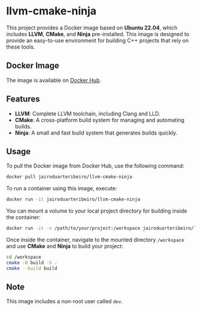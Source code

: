 
# llvm-cmake-ninja

This project provides a Docker image based on **Ubuntu 22.04**, which includes **LLVM**, **CMake**, and **Ninja** pre-installed. This image is designed to provide an easy-to-use environment for building C++ projects that rely on these tools.

## Docker Image

The image is available on [Docker Hub](https://hub.docker.com/r/jairoduarteribeiro/llvm-cmake-ninja).

## Features

- **LLVM**: Complete LLVM toolchain, including Clang and LLD.
- **CMake**: A cross-platform build system for managing and automating builds.
- **Ninja**: A small and fast build system that generates builds quickly.

## Usage

To pull the Docker image from Docker Hub, use the following command:

```bash
docker pull jairoduarteribeiro/llvm-cmake-ninja
```

To run a container using this image, execute:

```bash
docker run -it jairoduarteribeiro/llvm-cmake-ninja
```

You can mount a volume to your local project directory for building inside the container:

```bash
docker run -it -v /path/to/your/project:/workspace jairoduarteribeiro/llvm-cmake-ninja
```

Once inside the container, navigate to the mounted directory `/workspace` and use **CMake** and **Ninja** to build your project:

```bash
cd /workspace
cmake -B build -S .
cmake --build build
```

## Note

This image includes a non-root user called `dev`.
